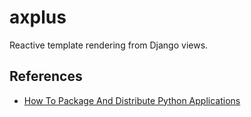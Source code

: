 # axplus

Reactive template rendering from Django views.

## References

-   [
    How To Package And Distribute Python Applications](https://www.digitalocean.com/community/tutorials/how-to-package-and-distribute-python-applications)
